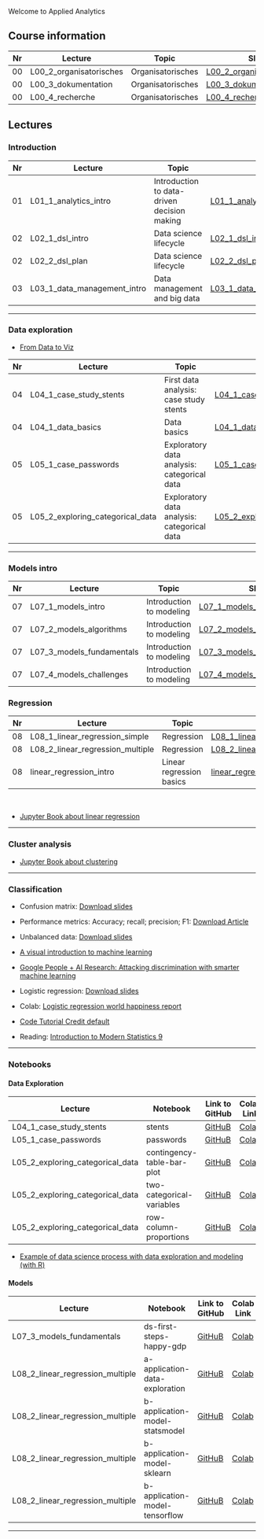 Welcome to Applied Analytics


## Course information

Nr | Lecture | Topic | Slides 
-- | -- | -- | -- 
00|L00_2_organisatorisches|Organisatorisches|[L00_2_organisatorisches.pdf](https://github.com/kirenz/applied-analytics/blob/main/slides/L00_2_organisatorisches.pdf) 
00|L00_3_dokumentation|Organisatorisches|[L00_3_dokumentation.pdf](https://github.com/kirenz/applied-analytics/blob/main/slides/L00_3_dokumentation.pdf)  
00|L00_4_recherche|Organisatorisches|[L00_4_recherche.pdf](https://github.com/kirenz/applied-analytics/blob/main/slides/L00_4_recherche.pdf) 


## Lectures

### Introduction

Nr | Lecture | Topic | Slides 
-- | -- | -- | -- 
01|L01_1_analytics_intro|Introduction to data-driven decision making|[L01_1_analytics_intro.pdf](https://github.com/kirenz/applied-analytics/blob/main/slides/L01_1_analytics_intro.pdf)  
02|L02_1_dsl_intro|Data science lifecycle|[L02_1_dsl_intro.pdf](https://github.com/kirenz/applied-analytics/blob/main/slides/L02_1_dsl_intro.pdf)  
02|L02_2_dsl_plan|Data science lifecycle|[L02_2_dsl_plan.pdf](https://github.com/kirenz/applied-analytics/blob/main/slides/L02_2_dsl_plan.pdf)  
03|L03_1_data_management_intro|Data management and big data|[L03_1_data_management_intro.pdf](https://github.com/kirenz/applied-analytics/blob/main/slides/L03_1_data_management_intro.pdf)  

---

### Data exploration 

- [From Data to Viz](https://www.data-to-viz.com/)


Nr | Lecture | Topic | Slides 
-- | -- | -- | -- 
04|L04_1_case_study_stents|First data analysis: case study stents|[L04_1_case_study_stents.pdf](https://github.com/kirenz/applied-analytics/blob/main/slides/L04_1_case_study_stents.pdf)  
04|L04_1_data_basics|Data basics|[L04_1_data_basics.pdf](https://github.com/kirenz/applied-analytics/blob/main/slides/L04_1_data_basics.pdf)  
05|L05_1_case_passwords|Exploratory data analysis: categorical data|[L05_1_case_passwords.pdf](https://github.com/kirenz/applied-analytics/blob/main/slides/L05_1_case_passwords.pdf)  
05|L05_2_exploring_categorical_data|Exploratory data analysis: categorical data|[L05_2_exploring_categorical_data.pdf](https://github.com/kirenz/applied-analytics/blob/main/slides/L05_2_exploring_categorical_data.pdf)  


<!--
05|L05_3_exploring_categorical_data|Exploratory data analysis: categorical data|[L05_3_exploring_categorical_data.pdf](https://github.com/kirenz/applied-analytics/blob/main/slides/L05_3_exploring_categorical_data.pdf)  
06|L06_1_exploring_numerical_data|Exploratory data analysis: numerical data|[L06_1_exploring_numerical_data.pdf](https://github.com/kirenz/applied-analytics/blob/main/slides/L06_1_exploring_numerical_data.pdf)  
06|L06_2_exploring_numerical_data|Exploratory data analysis: numerical data|[L06_2_exploring_numerical_data.pdf](https://github.com/kirenz/applied-analytics/blob/main/slides/L06_2_exploring_numerical_data.pdf)  
06|L06_3_exploring_communication|Exploratory data analysis: communication|[L06_3_exploring_communication.pdf](https://github.com/kirenz/applied-analytics/blob/main/slides/L06_3_exploring_communication.pdf)  
-->

---

### Models intro 

Nr | Lecture | Topic | Slides 
-- | -- | -- | -- 
07|L07_1_models_intro|Introduction to modeling|[L07_1_models_intro.pdf](https://github.com/kirenz/applied-analytics/blob/main/slides/L07_1_models_intro.pdf)  
07|L07_2_models_algorithms|Introduction to modeling|[L07_2_models_algorithms.pdf](https://github.com/kirenz/applied-analytics/blob/main/slides/L07_2_models_algorithms.pdf)  
07|L07_3_models_fundamentals|Introduction to modeling|[L07_3_models_fundamentals.pdf](https://github.com/kirenz/applied-analytics/blob/main/slides/L07_3_models_fundamentals.pdf)  
07|L07_4_models_challenges|Introduction to modeling|[L07_4_models_challenges.pdf](https://github.com/kirenz/applied-analytics/blob/main/slides/L07_4_models_challenges.pdf)  

### Regression


Nr | Lecture | Topic | Slides 
-- | -- | -- | -- 
08|L08_1_linear_regression_simple|Regression|[L08_1_linear_regression_simple.pdf](https://github.com/kirenz/applied-analytics/blob/main/slides/L08_1_linear_regression_simple.pdf)  
08|L08_2_linear_regression_multiple|Regression|[L08_2_linear_regression_multiple.pdf](https://github.com/kirenz/applied-analytics/blob/main/slides/L08_2_linear_regression_multiple.pdf) 
08|linear_regression_intro|Linear regression basics|[linear_regression_basics.pdf](https://github.com/kirenz/applied-analytics/blob/main/slides/linear_regression_basics.pdf) 

<br>

- [Jupyter Book about linear regression](https://kirenz.github.io/linear_regression/docs/intro.html)

---

### Cluster analysis

- [Jupyter Book about clustering](https://kirenz.github.io/clustering/intro.html)


---

### Classification


- Confusion matrix: [Download slides](https://drive.google.com/file/d/136Xm1hiplIkWJFe_t_Wm7R1oUjHPqEVF/view?usp=sharing)

- Performance metrics: Accuracy; recall; precision; F1: [Download Article](https://drive.google.com/file/d/11j4oMjkQjgoarjDXPSUFsUEiAUYY_nGg/view?usp=sharing)

- Unbalanced data: [Download slides](https://drive.google.com/file/d/1LQqDr_ykos1Aw9Ht80pnbSed_8KSmRMO/view?usp=sharing)

- [A visual introduction to machine learning](http://www.r2d3.us/visual-intro-to-machine-learning-part-1/)

- [Google People + AI Research: Attacking discrimination with smarter machine learning](https://research.google.com/bigpicture/attacking-discrimination-in-ml/)

- Logistic regression: [Download slides](https://docs.google.com/presentation/d/19ke933Dxkpc9_fmdIK92mw09lY37bqK4GkJXkYjdeiY/export/pdf)

- Colab: [Logistic regression world happiness report](https://colab.research.google.com/github/kirenz/applied-statistics/blob/main/docs/cl-logistic-whr.ipynb)

- [Code Tutorial Credit default](https://kirenz.github.io/classification/docs/logistic.html#)

- Reading: [Introduction to Modern Statistics 9](https://openintro-ims.netlify.app/model-logistic.html)



<!--
09|L09_1_logistic_regression|Classification|[L09_1_logistic_regression.pdf](https://github.com/kirenz/applied-analytics/blob/main/slides/L09_1_logistic_regression.pdf)  
09|L09_2_classification_intro_wolf|Classification| [L09_2_classification_intro_wolf.pdf](https://github.com/kirenz/applied-analytics/blob/main/slides/L09_2_classification_intro_wolf.pdf)
09|L09_3_classification_metrics|Classification|[L09_3_classification_metrics.pdf](https://github.com/kirenz/applied-analytics/blob/main/slides/L09_3_classification_metrics.pdf)
09|L09_4_classification_metrics_unbalanced|Classification|[L09_4_classification_metrics_unbalanced.pdf](https://github.com/kirenz/applied-analytics/blob/main/slides/L09_4_classification_metrics_unbalanced.pdf)
10|L10_1_dl_1_intro|Deep Learning|[L10_1_dl_1_intro.pdf](https://github.com/kirenz/applied-analytics/blob/main/slides/L10_1_dl_1_intro.pdf)  
11|L11_1_clustering|Clustering|[L11_1_clustering.pdf](https://github.com/kirenz/applied-analytics/blob/main/slides/L11_1_clustering.pdf)  
11|L11_2_clustering_k_means|Clustering|[L11_2_clustering_k_means.pdf](https://github.com/kirenz/applied-analytics/blob/main/slides/L11_2_clustering_k_means.pdf)  
11|L11_3_clustering_hierarchical|Clustering|[L11_3_clustering_hierarchical.pdf](https://github.com/kirenz/applied-analytics/blob/main/slides/L11_3_clustering_hierarchical.pdf)  
12|L12_0_NA|Decision trees (classification and regression)|NA
13|L13_0_NA|K-nearest-neighbour (classification and regression)|NA
14|L14_0_NA|Advanced linear regression models|NA
-->

---

### Notebooks

#### Data Exploration

Lecture | Notebook | Link to GitHub | Colab Link 
-- | -- | -- | --
L04_1_case_study_stents|stents|[GitHuB](https://github.com/kirenz/modern-statistics/blob/main/01-1-stents.ipynb)|[Colab](https://colab.research.google.com/github/kirenz/modern-statistics/blob/main/01-1-stents.ipynb)
L05_1_case_passwords|passwords|[GitHuB](https://github.com/kirenz/modern-statistics/blob/main/01-3-passwords.ipynb)|[Colab](https://colab.research.google.com/github/kirenz/modern-statistics/blob/main/01-3-passwords.ipynb)
L05_2_exploring_categorical_data|contingency-table-bar-plot|[GitHuB](https://github.com/kirenz/modern-statistics/blob/main/04-1-contingency-table-bar-plot.ipynb)|[Colab](https://colab.research.google.com/github/kirenz/modern-statistics/blob/main/04-1-contingency-table-bar-plot.ipynb)
L05_2_exploring_categorical_data|two-categorical-variables|[GitHuB](https://github.com/kirenz/modern-statistics/blob/main/04-2-two-categorical-variables.ipynb)|[Colab](https://colab.research.google.com/github/kirenz/modern-statistics/blob/main/04-2-two-categorical-variables.ipynb)
L05_2_exploring_categorical_data|row-column-proportions|[GitHuB](https://github.com/kirenz/modern-statistics/blob/main/04-3-row-column-proportions,.ipynb)|[Colab](https://colab.research.google.com/github/kirenz/modern-statistics/blob/main/04-3-row-column-proportions,.ipynb)

- [Example of data science process with data exploration and modeling (with R)](https://data-science-tidymodels.netlify.app/)

<!--
L05_2_exploring_categorical_data|pie-charts|[GitHuB](https://github.com/kirenz/modern-statistics/blob/main/04-4-pie-charts.ipynb)|[Colab](https://colab.research.google.com/github/kirenz/modern-statistics/blob/main/04-4-pie-charts.ipynb)
L05_2_exploring_categorical_data|waffle-charts|[GitHuB](https://github.com/kirenz/modern-statistics/blob/main/04-5-waffle-charts.ipynb)|[Colab](https://colab.research.google.com/github/kirenz/modern-statistics/blob/main/04-5-waffle-charts.ipynb)
L05_3_exploring_categorical_data|comparisons-across-groups|[GitHuB](https://github.com/kirenz/modern-statistics/blob/main/04-6-comparisons-across-groups.ipynb)|[Colab](https://colab.research.google.com/github/kirenz/modern-statistics/blob/main/04-6-comparisons-across-groups.ipynb)
L05_3_exploring_categorical_data|scatterplot-paired-data|[GitHuB](https://github.com/kirenz/modern-statistics/blob/main/05-1-scatterplot-paired-data.ipynb)|[Colab](https://colab.research.google.com/github/kirenz/modern-statistics/blob/main/05-1-scatterplot-paired-data.ipynb)
L05_3_exploring_categorical_data|dot-plots-mean|[GitHuB](https://github.com/kirenz/modern-statistics/blob/main/05-2-dot-plots-mean.ipynb)|[Colab](https://colab.research.google.com/github/kirenz/modern-statistics/blob/main/05-2-dot-plots-mean.ipynb)
L05_3_exploring_categorical_data|histograms|[GitHuB](https://github.com/kirenz/modern-statistics/blob/main/05-3-histograms.ipynb)|[Colab](https://colab.research.google.com/github/kirenz/modern-statistics/blob/main/05-3-histograms.ipynb)
L05_3_exploring_categorical_data|x-case-height|[GitHuB](https://github.com/kirenz/modern-statistics/blob/main/05-3-x-case-height.ipynb)|[Colab](https://colab.research.google.com/github/kirenz/modern-statistics/blob/main/05-3-x-case-height.ipynb)
L06_1_exploring_numerical_data|scatterplot-paired-data|[GitHuB](https://github.com/kirenz/modern-statistics/blob/main/05-1-scatterplot-paired-data.ipynb)|[Colab](https://colab.research.google.com/github/kirenz/modern-statistics/blob/main/05-1-scatterplot-paired-data.ipynb)
L06_2_exploring_numerical_data|dot-plots-mean|[GitHuB](https://github.com/kirenz/modern-statistics/blob/main/05-2-dot-plots-mean.ipynb)|[Colab](https://colab.research.google.com/github/kirenz/modern-statistics/blob/main/05-2-dot-plots-mean.ipynb)
L06_2_exploring_numerical_data|histograms|[GitHuB](https://github.com/kirenz/modern-statistics/blob/main/05-3-histograms.ipynb)|[Colab](https://colab.research.google.com/github/kirenz/modern-statistics/blob/main/05-3-histograms.ipynb)
L06_2_exploring_numerical_data|x-case-height|[GitHuB](https://github.com/kirenz/modern-statistics/blob/main/05-3-x-case-height.ipynb)|[Colab](https://colab.research.google.com/github/kirenz/modern-statistics/blob/main/05-3-x-case-height.ipynb)
L06_2_exploring_numerical_data|box-plot|[GitHuB](https://github.com/kirenz/modern-statistics/blob/main/05-5-box-plot.ipynb)|[Colab](https://colab.research.google.com/github/kirenz/modern-statistics/blob/main/05-5-box-plot.ipynb)
L06_2_exploring_numerical_data|robust-statistics|[GitHuB](https://github.com/kirenz/modern-statistics/blob/main/05-6-robust-statistics.ipynb)|[Colab](https://colab.research.google.com/github/kirenz/modern-statistics/blob/main/05-6-robust-statistics.ipynb)
L06_2_exploring_numerical_data|transforming-data|[GitHuB](https://github.com/kirenz/modern-statistics/blob/main/05-7-transforming-data.ipynb)|[Colab](https://colab.research.google.com/github/kirenz/modern-statistics/blob/main/05-7-transforming-data.ipynb)
L06_2_exploring_numerical_data|mapping-data|[GitHuB](https://github.com/kirenz/modern-statistics/blob/main/05-8-mapping-data.ipynb)|[Colab](https://colab.research.google.com/github/kirenz/modern-statistics/blob/main/05-8-mapping-data.ipynb)

-->


#### Models

Lecture | Notebook | Link to GitHub | Colab Link 
-- | -- | -- | --
L07_3_models_fundamentals|ds-first-steps-happy-gdp|[GitHuB](https://github.com/kirenz/data-science-projects/blob/master/ds-first-steps-happy-gdp.ipynb)|[Colab](https://colab.research.google.com/github/kirenz/data-science-projects/blob/master/ds-first-steps-happy-gdp.ipynb)
L08_2_linear_regression_multiple|a-application-data-exploration|[GitHuB](https://github.com/kirenz/modern-statistics/blob/main/10a-application-model-exploration.ipynb)|[Colab](https://colab.research.google.com/github/kirenz/modern-statistics/blob/main/10a-application-model-exploration.ipynb)
L08_2_linear_regression_multiple|b-application-model-statsmodel|[GitHuB](https://github.com/kirenz/modern-statistics/blob/main/10b1-application-model-statsmodel.ipynb)|[Colab](https://colab.research.google.com/github/kirenz/modern-statistics/blob/main/10b1-application-model-statsmodel.ipynb)
L08_2_linear_regression_multiple|b-application-model-sklearn|[GitHuB](https://github.com/kirenz/modern-statistics/blob/main/10b2-application-model-sklearn.ipynb)|[Colab](https://colab.research.google.com/github/kirenz/modern-statistics/blob/main/10b2-application-model-sklearn.ipynb)
L08_2_linear_regression_multiple|b-application-model-tensorflow|[GitHuB](https://github.com/kirenz/modern-statistics/blob/main/10b3-application-model-tensorflow.ipynb)|[Colab](https://colab.research.google.com/github/kirenz/modern-statistics/blob/main/10b3-application-model-tensorflow.ipynb)

<!--
L09_1_logistic_regression|logistic-regression|[GitHuB](https://github.com/kirenz/logistic-regression/blob/main/logistic_regression.ipynb)|[Colab](https://colab.research.google.com/github/kirenz/logistic-regression/blob/main/logistic-regression.ipynb)
L11_2_clustering_k_means|k_means|[GitHuB](https://github.com/kirenz/clustering/blob/main/k_means.ipynb)|[Colab](https://colab.research.google.com/github/kirenz/clustering/blob/main/k_means.ipynb)
L11_3_clustering_hierarchical|hierarchisch|[GitHuB](https://github.com/kirenz/clustering/blob/main/hierarchisch.ipynb)|[Colab](https://colab.research.google.com/github/kirenz/clustering/blob/main/hierarchisch.ipynb)
-->


---  

